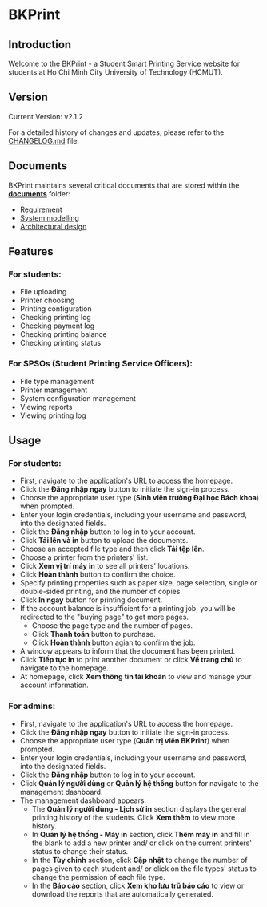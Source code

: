 # BKPrint

## Introduction

Welcome to the BKPrint - a Student Smart Printing Service website for students at Ho Chi Minh City University of Technology (HCMUT). 

## Version

Current Version: v2.1.2

For a detailed history of changes and updates, please refer to the [CHANGELOG.md](https://github.com/grassnhi/bkprint-web/blob/main/CHANGELOG.md) file.

## Documents
BKPrint maintains several critical documents that are stored within the [**documents**](https://github.com/grassnhi/bkprint-web/tree/main/documents) folder:
- [Requirement](https://github.com/grassnhi/bkprint-web/blob/main/documents/Requirement.pdf)
- [System modelling](https://github.com/grassnhi/bkprint-web/blob/main/documents/Modelling.pdf)
- [Architectural design](https://github.com/grassnhi/bkprint-web/blob/main/documents/Architecture.pdf)

## Features
### For students:
- File uploading
- Printer choosing
- Printing configuration
- Checking printing log
- Checking payment log
- Checking printing balance
- Checking printing status

### For SPSOs (Student Printing Service Officers):
- File type management
- Printer management
- System configuration management
- Viewing reports
- Viewing printing log

## Usage
### For students:
- First, navigate to the application's URL to access the homepage.
- Click the **Đăng nhập ngay** button to initiate the sign-in process.
- Choose the appropriate user type (**Sinh viên trường Đại học Bách khoa**) when prompted.
- Enter your login credentials, including your username and password, into the designated fields.
- Click the **Đăng nhập** button to log in to your account.
- Click **Tải lên và in** button to upload the documents.
- Choose an accepted file type and then click **Tải tệp lên**.
- Choose a printer from the printers' list. 
- Click **Xem vị trí máy in** to see all printers' locations.
- Click **Hoàn thành** button to confirm the choice.
- Specify printing properties such as paper size, page selection, single or double-sided printing, and the number of copies.
- Click **In ngay** button for printing document.
- If the account balance is insufficient for a printing job, you will be redirected to the "buying page" to get more pages.
    - Choose the page type and the number of pages.
    - Click **Thanh toán** button to purchase.
    - Click **Hoàn thành** button agian to confirm the job.
- A window appears to inform that the document has been printed.
- Click **Tiếp tục in** to print another document or click **Về trang chủ** to navigate to the homepage.
- At homepage, click **Xem thông tin tài khoản** to view and manage your account information.

### For admins:
- First, navigate to the application's URL to access the homepage.
- Click the **Đăng nhập ngay** button to initiate the sign-in process.
- Choose the appropriate user type (**Quản trị viên BKPrint**) when prompted.
- Enter your login credentials, including your username and password, into the designated fields.
- Click the **Đăng nhập** button to log in to your account.
- Click **Quản lý người dùng** or **Quản lý hệ thống** button for navigate to the management dashboard.
- The management dashboard appears.
    - The **Quản lý người dùng - Lịch sử in** section displays the general printing history of the students. Click **Xem thêm** to view more history.
    - In **Quản lý hệ thống - Máy in** section, click **Thêm máy in** and fill in the blank to add a new printer and/ or click on the current printers' status to change their status.
    - In the **Tùy chỉnh** section, click **Cập nhật** to change the number of pages given to each student and/ or click on the file types' status to change the permission of each file type.
    - In the **Báo cáo** section, click **Xem kho lưu trũ báo cáo** to view or download the reports that are automatically generated.